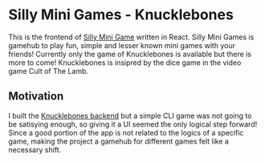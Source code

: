 # Silly Mini Games - Knucklebones
This is the frontend of [Silly Mini Game](https://www.sillyminigames.com) written in React. Silly Mini Games is gamehub to play fun, simple and lesser known mini games with your friends! Currently only the game of Knucklebones is available but there is more to come! Knucklebones is insipred by the dice game in the video game Cult of The Lamb.
## Motivation
I built the [Knucklebones backend](https://github.com/AradD7/Go-Knucklebones) but a simple CLI game was not going to be satisying enough, so giving it a UI seemed the only logical step forward! Since a good portion of the app is not related to the logics of a specific game, making the project a gamehub for different games felt like a necessary shift.
